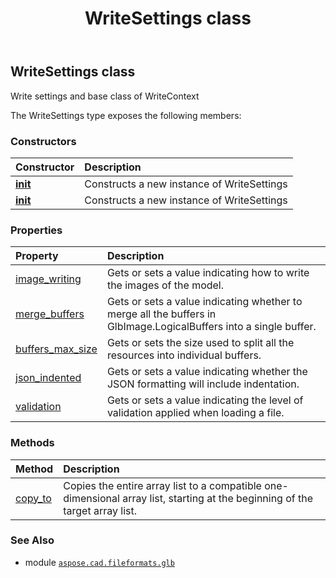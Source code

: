 ﻿---
title: WriteSettings class
second_title: Aspose.CAD for Python via .NET API References
description: 
type: docs
weight: 410
url: /python-net/aspose.cad.fileformats.glb/writesettings/
is_root: false
---

## WriteSettings class

Write settings and base class of WriteContext



The WriteSettings type exposes the following members:

### Constructors
| Constructor | Description |
| :- | :- |
| [__init__](/cad/python-net/aspose.cad.fileformats.glb/writesettings/__init__/#) | Constructs a new instance of WriteSettings |
| [__init__](/cad/python-net/aspose.cad.fileformats.glb/writesettings/__init__/#aspose.cad.fileformats.glb.WriteSettings) | Constructs a new instance of WriteSettings |


### Properties
| Property | Description |
| :- | :- |
| [image_writing](/cad/python-net/aspose.cad.fileformats.glb/writesettings/image_writing) | Gets or sets a value indicating how to write the images of the model. |
| [merge_buffers](/cad/python-net/aspose.cad.fileformats.glb/writesettings/merge_buffers) | Gets or sets a value indicating whether to merge all the buffers in GlbImage.LogicalBuffers into a single buffer. |
| [buffers_max_size](/cad/python-net/aspose.cad.fileformats.glb/writesettings/buffers_max_size) | Gets or sets the size used to split all the resources into individual buffers. |
| [json_indented](/cad/python-net/aspose.cad.fileformats.glb/writesettings/json_indented) | Gets or sets a value indicating whether the JSON formatting will include indentation. |
| [validation](/cad/python-net/aspose.cad.fileformats.glb/writesettings/validation) | Gets or sets a value indicating the level of validation applied when loading a file. |


### Methods
| Method | Description |
| :- | :- |
| [copy_to](/cad/python-net/aspose.cad.fileformats.glb/writesettings/copy_to/#aspose.cad.fileformats.glb.WriteSettings) | Copies the entire array list to a compatible one-dimensional array list, starting at the beginning of the target array list. |



### See Also
* module [`aspose.cad.fileformats.glb`](..)
